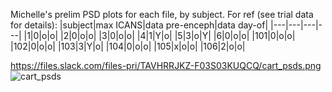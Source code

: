 Michelle's prelim PSD plots for each file, by subject.
For ref (see trial data for details):
|subject|max ICANS|data pre-enceph|data day-of|
|---|---|---|---|
|1|0|o|o|
|2|0|o|o|
|3|0|o|o|
|4|1|Y|o|
|5|3|o|Y|
|6|0|o|o|
|101|0|o|o|
|102|0|o|o|
|103|3|Y|o|
|104|0|o|o|
|105|x|o|o|
|106|2|o|o|


https://files.slack.com/files-pri/TAVHRRJKZ-F03S03KUQCQ/cart_psds.png
![cart_psds](https://user-images.githubusercontent.com/69011236/181505854-45c26310-8698-4bff-8cea-c51b03245a3b.png)
